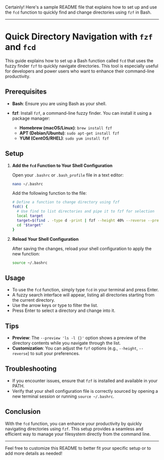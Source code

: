 Certainly! Here's a sample README file that explains how to set up and use the `fcd` function to quickly find and change directories using `fzf` in Bash.

---

# Quick Directory Navigation with `fzf` and `fcd`

This guide explains how to set up a Bash function called `fcd` that uses the fuzzy finder `fzf` to quickly navigate directories. This tool is especially useful for developers and power users who want to enhance their command-line productivity.

## Prerequisites

- **Bash**: Ensure you are using Bash as your shell.
- **fzf**: Install `fzf`, a command-line fuzzy finder. You can install it using a package manager:

  - **Homebrew (macOS/Linux)**: `brew install fzf`
  - **APT (Debian/Ubuntu)**: `sudo apt-get install fzf`
  - **YUM (CentOS/RHEL)**: `sudo yum install fzf`

## Setup

1. **Add the `fcd` Function to Your Shell Configuration**

   Open your `.bashrc` or `.bash_profile` file in a text editor:

   ```bash
   nano ~/.bashrc
   ```

   Add the following function to the file:

   ```bash
   # Define a function to change directory using fzf
   fcd() {
     # Use find to list directories and pipe it to fzf for selection
     local target
     target=$(find . -type d -print | fzf --height 40% --reverse --preview 'ls -l {}') || return
     cd "$target"
   }
   ```

2. **Reload Your Shell Configuration**

   After saving the changes, reload your shell configuration to apply the new function:

   ```bash
   source ~/.bashrc
   ```

## Usage

- To use the `fcd` function, simply type `fcd` in your terminal and press Enter.
- A fuzzy search interface will appear, listing all directories starting from the current directory.
- Use the arrow keys or type to filter the list.
- Press Enter to select a directory and change into it.

## Tips

- **Preview**: The `--preview 'ls -l {}'` option shows a preview of the directory contents while you navigate through the list.
- **Customization**: You can adjust the `fzf` options (e.g., `--height`, `--reverse`) to suit your preferences.

## Troubleshooting

- If you encounter issues, ensure that `fzf` is installed and available in your PATH.
- Verify that your shell configuration file is correctly sourced by opening a new terminal session or running `source ~/.bashrc`.

## Conclusion

With the `fcd` function, you can enhance your productivity by quickly navigating directories using `fzf`. This setup provides a seamless and efficient way to manage your filesystem directly from the command line.

---

Feel free to customize this README to better fit your specific setup or to add more details as needed!
